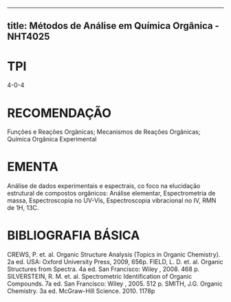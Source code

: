 
---
title: Métodos de Análise em Química Orgânica - NHT4025 
---

# TPI

4-0-4

# RECOMENDAÇÃO

Funções e Reações Orgânicas; Mecanismos de Reações Orgânicas; Química Orgânica Experimental

# EMENTA

Análise de dados experimentais e espectrais, co foco na elucidação estrutural de compostos orgânicos: Análise elementar, Espectrometria de massa, Espectroscopia no UV-Vis, Espectroscopia vibracional no IV, RMN de 1H, 13C.

# BIBLIOGRAFIA BÁSICA

CREWS, P. et. al. Organic Structure Analysis (Topics in Organic Chemistry). 2a ed. USA: Oxford University Press, 2009, 656p.
FIELD, L. D. et. al. Organic Structures from Spectra. 4a ed. San Francisco: Wiley , 2008. 468 p.
SILVERSTEIN, R. M. et. al. Spectrometric Identification of Organic Compounds. 7a ed. San Francisco: Wiley , 2005. 512 p.
SMITH, J.G. Organic Chemistry. 3a ed. McGraw-Hill Science. 2010. 1178p
        